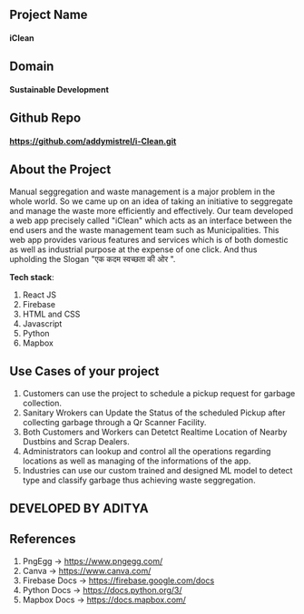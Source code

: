 ## Project Name
#### iClean

## Domain
#### Sustainable Development


## Github Repo
#### https://github.com/addymistrel/i-Clean.git


## About the Project
Manual seggregation and waste management is a major problem in the whole world.
So we came up on an idea of taking an initiative to seggregate and manage the waste more efficiently and effectively.
Our team developed a web app precisely called "iClean" which acts as an interface between the end users and the waste management team such as Municipalities.
This web app provides various features and services which is of both domestic as well as industrial purpose at the expense of one click.
And thus upholding the Slogan "एक कदम स्वच्छता की ओर ".








**Tech stack**:
1. React JS
2. Firebase
3. HTML and CSS
4. Javascript
5. Python
6. Mapbox

## Use Cases of your project
1. Customers can use the project to schedule a pickup request for garbage collection.
2. Sanitary Wrokers can Update the Status of the scheduled Pickup after collecting garbage through a Qr Scanner Facility.
3. Both Customers and Workers can Detetct Realtime Location of Nearby Dustbins and Scrap Dealers.
4. Administrators can lookup and control all the operations regarding locations as well as managing of the informations of the app.
5. Industries can use our custom trained and designed ML model to detect type and classify garbage thus achieving waste seggregation.

## DEVELOPED BY ADITYA

## References
1. PngEgg -> https://www.pngegg.com/
2. Canva -> https://www.canva.com/
3. Firebase Docs -> https://firebase.google.com/docs
4. Python Docs -> https://docs.python.org/3/
5. Mapbox Docs -> https://docs.mapbox.com/

